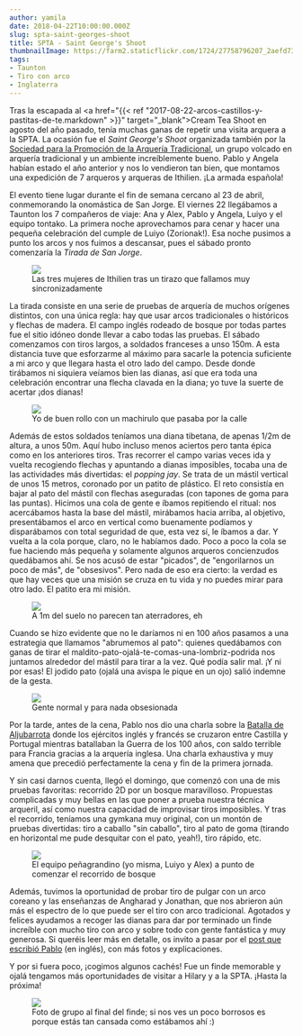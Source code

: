 ```yaml
---
author: yamila
date: 2018-04-22T10:00:00.000Z
slug: spta-saint-georges-shoot
title: SPTA - Saint George's Shoot
thumbnailImage: https://farm2.staticflickr.com/1724/27758796207_2aefd739bc_b.jpg
tags:
- Taunton
- Tiro con arco
- Inglaterra
---
```


Tras la escapada al <a href="{{< ref "2017-08-22-arcos-castillos-y-pastitas-de-te.markdown" >}}" target="_blank">Cream Tea Shoot</a> en agosto del año pasado, tenía muchas ganas de repetir una visita arquera a la SPTA. La ocasión fue el <em>Saint George's Shoot</em> organizada también por la <a href="http://www.traditional-archery.org/" target="_blank">Sociedad para la Promoción de la Arquería Tradicional</a>, un grupo volcado en arquería tradicional y un ambiente increíblemente bueno. Pablo y Angela habían estado el año anterior y nos lo vendieron tan bien, que montamos una expedición de 7 arqueros y arqueras de Ithilien. ¡La armada española!

<!--more-->

El evento tiene lugar durante el fin de semana cercano al 23 de abril, conmemorando la onomástica de San Jorge. El viernes 22 llegábamos a Taunton los 7 compañeros de viaje: Ana y Alex, Pablo y Angela, Luiyo y el equipo tontako. La primera noche aprovechamos para cenar y hacer una pequeña celebración del cumple de Luiyo (Zorionak!). Esa noche pusimos a punto los arcos y nos fuimos a descansar, pues el sábado pronto comenzaría la <em>Tirada de San Jorge</em>.

<figure>
<img src="https://farm2.staticflickr.com/1722/27758795967_191f9d57b7_h.jpg" />
<figcaption>Las tres mujeres de Ithilien tras un tirazo que fallamos muy sincronizadamente</figcaption>
</figure>

La tirada consiste en una serie de pruebas de arquería de muchos orígenes distintos, con una única regla: hay que usar arcos tradicionales o históricos y flechas de madera. El campo inglés rodeado de bosque por todas partes fue el sitio idóneo donde llevar a cabo todas las pruebas. El sábado comenzamos con tiros largos, a soldados franceses a unso 150m. A esta distancia tuve que esforzarme al máximo para sacarle la potencia suficiente a mi arco y que llegara hasta el otro lado del campo. Desde donde tirábamos ni siquiera veíamos bien las dianas, así que era toda una celebración encontrar una flecha clavada en la diana; yo tuve la suerte de acertar ¡dos dianas!

<figure>
<img src="https://farm2.staticflickr.com/1749/27758795587_32bd9afa28_h.jpg" />
<figcaption>Yo de buen rollo con un machirulo que pasaba por la calle</figcaption>
</figure>


Además de estos soldados teníamos una diana tibetana, de apenas 1/2m de altura, a unos 50m. Aquí hubo incluso menos aciertos pero tanta épica como en los anteriores tiros. Tras recorrer el campo varias veces ida y vuelta recogiendo flechas y apuntando a dianas imposibles, tocaba una de las actividades más divertidas: el <em>popping jay</em>. Se trata de un mástil vertical de unos 15 metros, coronado por un patito de plástico. El reto consistía en bajar al pato del mástil con flechas aseguradas (con tapones de goma para las puntas). Hicimos una cola de gente e íbamos repitiendo el ritual: nos acercábamos hasta la base del mástil, mirábamos hacia arriba, al objetivo, presentábamos el arco en vertical como buenamente podíamos y disparábamos con total seguridad de que, esta vez sí, le íbamos a dar. Y vuelta a la cola porque, claro, no le habíamos dado. Poco a poco la cola se fue haciendo más pequeña y solamente algunos arqueros concienzudos quedábamos ahí. Se nos acusó de estar "picados", de "engorilarnos un poco de más", de "obsesivos". Pero nada de eso era cierto: la verdad es que hay veces que una misión se cruza en tu vida y no puedes mirar para otro lado. El patito era mi misión.

<figure>
<img src="https://farm2.staticflickr.com/1741/41909943764_50e0054e73_h.jpg" />
<figcaption>A 1m del suelo no parecen tan aterradores, eh</figcaption>
</figure>

Cuando se hizo evidente que no le daríamos ni en 100 años pasamos a una estrategia que llamamos "abrumemos al pato": quienes quedábamos con ganas de tirar el maldito-pato-ojalá-te-comas-una-lombriz-podrida nos juntamos alrededor del mástil para tirar a la vez. Qué podía salir mal. ¡Y ni por esas! El jodido pato (ojalá una avispa le pique en un ojo) salió indemne de la gesta.

<figure>
<img src="https://farm2.staticflickr.com/1743/41909942844_fe89152899_h.jpg" />
<figcaption>Gente normal y para nada obsesionada</figcaption>
</figure>

Por la tarde, antes de la cena, Pablo nos dio una charla sobre la <a href="https://es.wikipedia.org/wiki/Batalla_de_Aljubarrota" target="_blank">Batalla de Aljubarrota</a> donde los ejércitos inglés y francés se cruzaron entre Castilla y Portugal mientras batallaban la Guerra de los 100 años, con saldo terrible para Francia gracias a la arquería inglesa. Una charla exhaustiva y muy amena que precedió perfectamente la cena y fin de la primera jornada.

Y sin casi darnos cuenta, llegó el domingo, que comenzó con una de mis pruebas favoritas: recorrido 2D por un bosque maravilloso. Propuestas complicadas y muy bellas en las que poner a prueba nuestra técnica arqueril, así como nuestra capacidad de improvisar tiros imposibles. Y tras el recorrido, teníamos una gymkana muy original, con un montón de pruebas divertidas: tiro a caballo "sin caballo", tiro al pato de goma (tirando en horizontal me pude desquitar con el pato, yeah!), tiro rápido, etc.

<figure>
<img src="https://farm2.staticflickr.com/1734/27758794377_48d67638a6_h.jpg" />
<figcaption>El equipo peñagrandino (yo misma, Luiyo y Alex) a punto de comenzar el recorrido de bosque</figcaption>
</figure>

Además, tuvimos la oportunidad de probar tiro de pulgar con un arco coreano y las enseñanzas de Angharad y Jonathan, que nos abrieron aún más el espectro de lo que puede ser el tiro con arco tradicional. Agotados y felices ayudamos a recoger las dianas para dar por terminado un finde increíble con mucho tiro con arco y sobre todo con gente fantástica y muy generosa. Si queréis leer más en detalle, os invito a pasar por el <a href="https://blog.aljaba.net/spta-st-georges-shoot-at-huish-woods-taunton-2018/" target="_blank">post que escribió Pablo</a> (en inglés), con más fotos y explicaciones.

Y por si fuera poco, ¡cogimos algunos cachés! Fue un finde memorable y ojalá tengamos más oportunidades de visitar a Hilary y a la SPTA. ¡Hasta la próxima!

<figure>
<img src="https://farm2.staticflickr.com/1756/41909942454_8e1fcc6766_b.jpg" />
<figcaption>Foto de grupo al final del finde; si nos ves un poco borrosos es porque estás tan cansada como estábamos ahí :)</figcaption>
</figure>
